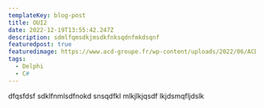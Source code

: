 ```yaml
---
templateKey: blog-post
title: OUI2
date: 2022-12-19T13:55:42.247Z
description: sdmlfqmsdkjmsdkfnksqdnfmkdsqnf
featuredpost: true
featuredimage: https://www.acd-groupe.fr/wp-content/uploads/2022/06/ACD-mockup-gammes-1.png
tags:
  - Delphi
  - C#
---
```

d﻿fqsfdsf sdklfnmlsdfnokd snsqdfkl mlkjlkjqsdf lkjdsmqfljdslk